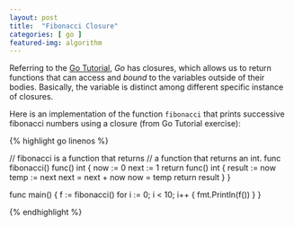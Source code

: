 ```yaml
---
layout: post
title:  "Fibonacci Closure"
categories: [ go ]
featured-img: algorithm
---
```


Referring to the [Go Tutorial](https://tour.golang.org/moretypes/25), *Go* has closures, which allows us to return functions that can access and *bound* to the variables outside of their bodies. Basically, the variable is distinct among different specific instance of closures.

Here is an implementation of the function `fibonacci` that prints successive fibonacci numbers using a closure (from Go Tutorial exercise):

{% highlight go linenos %}

// fibonacci is a function that returns
// a function that returns an int.
func fibonacci() func() int {
	now := 0
	next := 1
	return func() int {
		result := now
		temp := next
		next = next + now
		now = temp
		return result
	}
}

func main() {
	f := fibonacci()
	for i := 0; i < 10; i++ {
		fmt.Println(f())
	}
}

{% endhighlight %}
